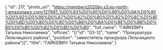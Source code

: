 {
    "id": 217,
    "photo_url": "https://members2020by.s3.eu-north-1.amazonaws.com/127997_%D0%93%D0%90%D0%99%D0%9A%D0%95%D0%92%D0%98%D0%A7%D0%A2%D0%B0%D1%82%D1%8C%D1%8F%D0%BD%D0%B0%D0%9D%D0%B8%D0%BA%D0%BE%D0%BB%D0%B0%D0%B5%D0%B2%D0%BD%D0%B0",
    "full_name": "ГАЙКЕВИЧ Татьяна Николаевна",
    "offices": "[{\"id\": \"03-12\", \"name\": \"Прокуратура Лельчицкого района\", \"position\": \"заместитель прокурора Лельчицкого района\"}]",
    "title": "ГАЙКЕВИЧ Татьяна Николаевна"
}